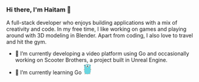 ### Hi there, I'm Haitam 👋

A full-stack developer who enjoys building applications with a mix of creativity and code. In my free time, I like working on games and playing around with 3D modeling in Blender. Apart from coding, I also love to travel and hit the gym.

- 🔭 I’m currently developing a video platform using Go and occasionally working on Scooter Brothers, a project built in Unreal Engine.
- 🌱 I’m currently learning Go <img src="https://raw.githubusercontent.com/haitamattar/haitamattar/042f6595d8e4cfb766f66715ba1a9204f4309b38/goLogo.svg" height="30"/>

<br>

<!-- ![Dev Stats](https://raw.githubusercontent.com/haitamattar/haitamattar/ff385ad8f1cfb5c8c181eb5943b2b692905330a2/stats.svg) 

<!--
**haitamattar/haitamattar** is a ✨ _special_ ✨ repository because its `README.md` (this file) appears on your GitHub profile.

Here are some ideas to get you started:

- 🔭 I’m currently working on ...
- 🌱 I’m currently learning ...
- 👯 I’m looking to collaborate on ...
- 🤔 I’m looking for help with ...
- 💬 Ask me about ...
- 📫 How to reach me: ...
- 😄 Pronouns: ...
- ⚡ Fun fact: ...
-->
